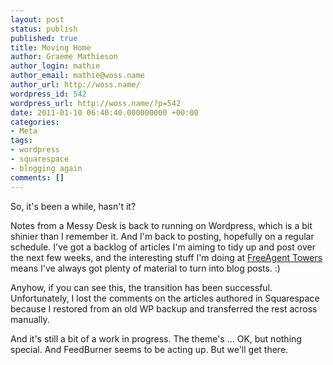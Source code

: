 ```yaml
---
layout: post
status: publish
published: true
title: Moving Home
author: Graeme Mathieson
author_login: mathie
author_email: mathie@woss.name
author_url: http://woss.name/
wordpress_id: 542
wordpress_url: http://woss.name/?p=542
date: 2011-01-10 06:40:40.000000000 +00:00
categories:
- Meta
tags:
- wordpress
- squarespace
- blogging again
comments: []
---
```

So, it's been a while, hasn't it?

Notes from a Messy Desk is back to running on Wordpress, which is a bit shinier than I remember it. And I'm back to posting, hopefully on a regular schedule. I've got a backlog of articles I'm aiming to tidy up and post over the next few weeks, and the interesting stuff I'm doing at [FreeAgent Towers](http:&#47;&#47;www.freeagentcentral.com&#47;) means I've always got plenty of material to turn into blog posts. :)

Anyhow, if you can see this, the transition has been successful. Unfortunately, I lost the comments on the articles authored in Squarespace because I restored from an old WP backup and transferred the rest across manually.

And it's still a bit of a work in progress. The theme's ... OK, but nothing special. And FeedBurner seems to be acting up. But we'll get there.
